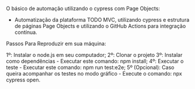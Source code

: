 O básico de automação utilizando o cypress com Page Objects:
- Automatização da plataforma TODO MVC, utilizando cypress e estrutura de páginas Page Objects e utilizando o GitHub Actions para integração contínua.

Passos Para Reproduzir em sua máquina:

1º: Instalar o node.js em seu computador;
2º: Clonar o projeto
3º: Instalar como dependências - Executar este comando: npm install;
4º: Executar o teste - Executar este comando: npm run test:e2e;
5º (Opcional): Caso queira acompanhar os testes no modo gráfico - Execute o comando: npx cypress open.

